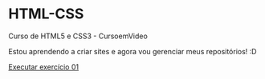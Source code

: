 # HTML-CSS
Curso de HTML5 e CSS3 - CursoemVideo

Estou aprendendo a criar sites e agora vou gerenciar meus repositórios! :D 

<a href="https://rhuannalyson.github.io/HTML-CSS/m%C3%B3dulo%201/exerc%C3%ADcios/ex001">Executar exercício 01</a>